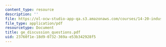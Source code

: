 ```yaml
---
content_type: resource
description: ''
file: https://ol-ocw-studio-app-qa.s3.amazonaws.com/courses/14-20-industrial-organization-and-public-policy-spring-2003/23760f1e18d90732369ae53b342928f5_ge_discussion_questions.pdf
file_type: application/pdf
resourcetype: Document
title: ge_discussion_questions.pdf
uid: 23760f1e-18d9-0732-369a-e53b342928f5
---
```

